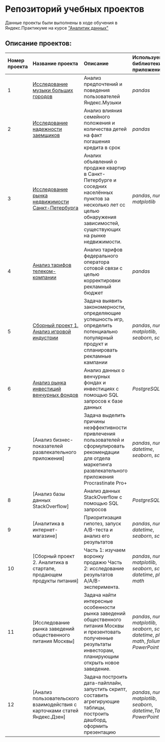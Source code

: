 # Репозиторий учебных проектов

Данные проекты были выполнены в ходе обучения в Яндекс.Практикуме на курсе ["Аналитик данных"](https://praktikum.yandex.ru/data-analyst/)

## Описание проектов:
| Номер проекта    | Название проекта     | Описание | Используемые библиотеки/приложения |                                                  
| :--------------- | :------------------- | :------- | :---------------------- |
| 1                | [Исследование музыки больших городов](https://github.com/VeraNovich/Yandex.Praktikum_DA_projects/blob/main/01_Исследование%20музыки%20больших%20городов/README.md)| Анализ предпочтений и поведения пользователей Яндекс.Музыки | *pandas* |
|2                 |[Исследование надежности заемщиков](https://github.com/VeraNovich/Yandex.Praktikum_DA_projects/blob/main/02_Исследование%20надежности%20заемщиков/README.md)|Анализ влияния семейного положения и количества детей на факт погашения кредита в срок|*pandas*|
|3                 |[Исследование рынка недвижимости Санкт-Петербурга](https://github.com/VeraNovich/Yandex.Praktikum_DA_projects/blob/main/03_Исследование%20рынка%20недвижимости%20Санкт-Петербурга/README.md)| Аналих объявлений о продаже квартир в Санкт-Петербурге и соседних населённых пунктов за несколько лет  cс целью обнаружения зависимостей, существующих на рынке недвижимости.|*pandas*, *numpy*, *matplotlib*|
|4                 |[Анализ тарифов телеком-компании](https://github.com/VeraNovich/Yandex.Praktikum_DA_projects/blob/main/04_Анализ%20тарифов%20телеком-компании/README.md)|Анализ тарифов федерального оператора сотовой связи с целью корректировки рекламный бюджет|*pandas* |
|5                 |[Сборный проект 1. Анализ игровой индустрии](https://github.com/VeraNovich/Yandex.Praktikum_DA_projects/blob/main/Сборный%20проект%201_Анализ%20игровой%20индустрии/README.md)|Задача выявить закономерности, определяющие успешность игр, определить потенциально популярный продукт и спланировать рекламные кампании|*pandas*, *numpy*, *matplotlib*, *seaborn*, *scipy*|
|6                 |[Анализ рынка инвестиций венчурных фондов](https://github.com/VeraNovich/Yandex.Praktikum_DA_projects/blob/main/06_Анализ%20рынка%20инвестиций%20венчурных%20фондов/README.md)| Анализ данных о венчурных фондах и инвестициях с помощью SQL запросов к базе данных|*PostgreSQL* |
|7                 |[Анализ бизнес-показателей развлекательного приложения]|Задача выделить причины неэффективности привлечения пользователей и сформулировать рекомендации для отдела маркетинга развлекательного приложения Procrastinate Pro+|*pandas*, *numpy*, *datetime*, *seaborn*, *scipy*|
|8                 |[Анализ базы данных StackOverflow]|Анализ данных StackOverflow с помощью SQL запросов|*PostgreSQL*|
|9                 |[Аналитика в интернет-магазине]|Приоритизация гипотез, запуск A/B-теста и анализ его результатов|*pandas*, *numpy*, *datetime*, *seaborn*, *scipy*|
|10                |[Сборный проект 2. Аналитика в стартапе, продающем продукты питания]|Часть 1: изучаем воронку продажю Часть 2: исследование результатов A/A/B-эксперимента.|*pandas*, *numpy*, *matplotlib*, *seaborn*, *scipy*, *datetime*, *plotly*, *math*|
|11                |[Исследование рынка заведений общественного питания Москвы]|Задача найти интересные особенности рынка заведений общественного питания Москвы и презентовать полученные результаты инвесторам, планирующим открыть новое заведение.|*pandas*, *numpy*, *matplotlib*, *seaborn*, *scipy*, *datetime*, *plotly*, *math*, *folium*, *PowerPoint*|
|12                |[Анализ пользовательского взаимодействия с карточками статей Яндекс.Дзен]|Задача построить дата-пайплайн, запустить скрипт, составить агрегирующие таблицы, построить дашборд, оформить презентацию|*pandas*, *numpy*, *matplotlib*, *seaborn*, *datetime*,*Tableau*, *PowerPoint*|







